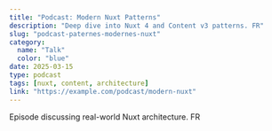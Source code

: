 ```yaml
---
title: "Podcast: Modern Nuxt Patterns"
description: "Deep dive into Nuxt 4 and Content v3 patterns. FR"
slug: "podcast-paternes-modernes-nuxt"
category:
  name: "Talk"
  color: "blue"
date: 2025-03-15
type: podcast
tags: [nuxt, content, architecture]
link: "https://example.com/podcast/modern-nuxt"
---
```


Episode discussing real-world Nuxt architecture. FR

